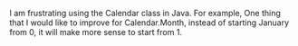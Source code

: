 I am frustrating using the Calendar class in Java. For example, One thing that I would like to improve for Calendar.Month, instead of starting January from 0, it will make more sense to start from 1.
